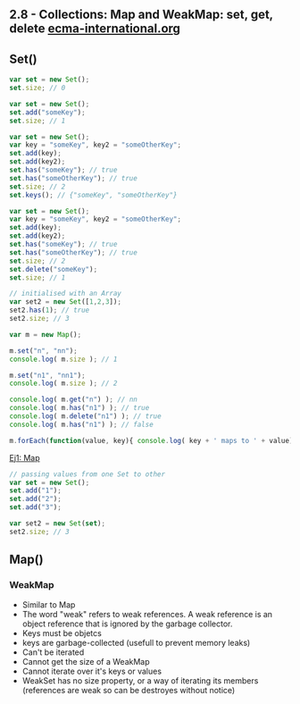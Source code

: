 ## 2.8 - Collections: Map and WeakMap: set, get, delete [ecma-international.org](http://www.ecma-international.org/ecma-262/6.0/#sec-map-iterable)


## Set()
```javascript
var set = new Set();
set.size; // 0
```

```javascript
var set = new Set();
set.add("someKey");
set.size; // 1
```


```javascript
var set = new Set();
var key = "someKey", key2 = "someOtherKey";
set.add(key);
set.add(key2); 
set.has("someKey"); // true
set.has("someOtherKey"); // true
set.size; // 2
set.keys(); // {"someKey", "someOtherKey"}
```


```javascript
var set = new Set();
var key = "someKey", key2 = "someOtherKey";
set.add(key);
set.add(key2); 
set.has("someKey"); // true
set.has("someOtherKey"); // true
set.size; // 2
set.delete("someKey");
set.size; // 1 
```


```javascript
// initialised with an Array
var set2 = new Set([1,2,3]);
set2.has(1); // true
set2.size; // 3
```

```javascript
var m = new Map();

m.set("n", "nn");
console.log( m.size ); // 1

m.set("n1", "nn1");
console.log( m.size ); // 2

console.log( m.get("n") ); // nn
console.log( m.has("n1") ); // true
console.log( m.delete("n1") ); // true
console.log( m.has("n1") ); // false

m.forEach(function(value, key){ console.log( key + ' maps to ' + value) }) // n maps to nn
```
[Ej1: Map](http://www.es6fiddle.net/icg8kb43/)


```javascript
// passing values from one Set to other
var set = new Set();
set.add("1");
set.add("2");
set.add("3");

var set2 = new Set(set);
set2.size; // 3
```

## Map()


### WeakMap
- Similar to Map
- The word "weak" refers to weak references. A weak reference is an object reference that is ignored by the garbage collector.
- Keys must be objetcs
- keys are garbage-collected (usefull to prevent memory leaks)
- Can't be iterated
- Cannot get the size of a WeakMap 
- Cannot iterate over it's keys or values
- WeakSet has no size property, or a way of iterating its members (references are weak so can be destroyes without notice)
